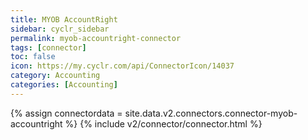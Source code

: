 ```yaml
---
title: MYOB AccountRight
sidebar: cyclr_sidebar
permalink: myob-accountright-connector
tags: [connector]
toc: false
icon: https://my.cyclr.com/api/ConnectorIcon/14037
category: Accounting
categories: [Accounting]
---
```

{% assign connectordata = site.data.v2.connectors.connector-myob-accountright %}
{% include v2/connector/connector.html %}	
